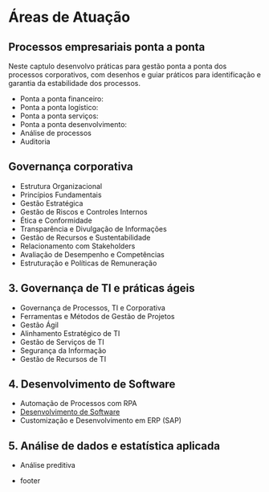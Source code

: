 # Áreas de Atuação

## Processos empresariais ponta a ponta
Neste captulo desenvolvo práticas para gestão ponta a ponta dos processos corporativos, com desenhos e guiar práticos para identificação e garantia da estabilidade dos processos.
- Ponta a ponta financeiro:
- Ponta a ponta logístico:
- Ponta a ponta serviços:
- Ponta a ponta desenvolvimento:
- Análise de processos
- Auditoria

## Governança corporativa
 - Estrutura Organizacional
 - Princípios Fundamentais
 - Gestão Estratégica
 - Gestão de Riscos e Controles Internos
 - Ética e Conformidade
 - Transparência e Divulgação de Informações
 - Gestão de Recursos e Sustentabilidade
 - Relacionamento com Stakeholders
 - Avaliação de Desempenho e Competências
 - Estruturação e Políticas de Remuneração

## 3. Governança de TI e práticas ágeis
 - Governança de Processos, TI e Corporativa
 - Ferramentas e Métodos de Gestão de Projetos
 - Gestão Ágil
 - Alinhamento Estratégico de TI
 - Gestão de Serviços de TI
 - Segurança da Informação
 - Gestão de Recursos de TI

## 4. Desenvolvimento de Software
 - Automação de Processos com RPA
 - [Desenvolvimento de Software](repository/development/development.md)
 - Customização e Desenvolvimento em ERP (SAP)

## 5. Análise de dados e estatística aplicada
 - Análise preditiva



- footer